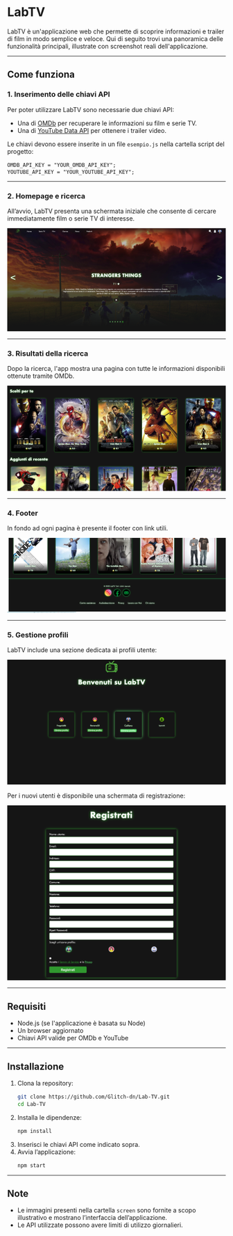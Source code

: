 # LabTV

LabTV è un'applicazione web che permette di scoprire informazioni e trailer di film in modo semplice e veloce. Qui di seguito trovi una panoramica delle funzionalità principali, illustrate con screenshot reali dell'applicazione.

---

## Come funziona

### 1. Inserimento delle chiavi API

Per poter utilizzare LabTV sono necessarie due chiavi API:
- Una di [OMDb](https://www.omdbapi.com/) per recuperare le informazioni su film e serie TV.
- Una di [YouTube Data API](https://developers.google.com/youtube/v3) per ottenere i trailer video.

Le chiavi devono essere inserite in un file `esempio.js` nella cartella script del progetto:

```
OMDB_API_KEY = "YOUR_OMDB_API_KEY";
YOUTUBE_API_KEY = "YOUR_YOUTUBE_API_KEY";
```

---

### 2. Homepage e ricerca

All’avvio, LabTV presenta una schermata iniziale che consente di cercare immediatamente film o serie TV di interesse.

![Schermata iniziale](screen/hero.png)

---

### 3. Risultati della ricerca

Dopo la ricerca, l'app mostra una pagina con tutte le informazioni disponibili ottenute tramite OMDb.

![Risultati della ricerca](screen/main.png)

---

### 4. Footer

In fondo ad ogni pagina è presente il footer con link utili.

![Footer](screen/footer.png)

---

### 5. Gestione profili

LabTV include una sezione dedicata ai profili utente:

![Sezione profili](screen/profiles.png)

Per i nuovi utenti è disponibile una schermata di registrazione:

![Schermata di registrazione](screen/signup.png)

---

## Requisiti

- Node.js (se l'applicazione è basata su Node)
- Un browser aggiornato
- Chiavi API valide per OMDb e YouTube

---

## Installazione

1. Clona la repository:
   ```bash
   git clone https://github.com/Glitch-dn/Lab-TV.git
   cd Lab-TV
   ```
2. Installa le dipendenze:
   ```bash
   npm install
   ```
3. Inserisci le chiavi API come indicato sopra.
4. Avvia l’applicazione:
   ```bash
   npm start
   ```

---

## Note

- Le immagini presenti nella cartella `screen` sono fornite a scopo illustrativo e mostrano l’interfaccia dell’applicazione.
- Le API utilizzate possono avere limiti di utilizzo giornalieri.
